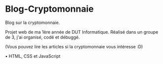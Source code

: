 ﻿# Blog-Cryptomonnaie
Blog sur la cryptomonnaie.

Projet web de ma 1ère année de DUT Informatique.
Réalisé dans un groupe de 3, j'ai organisé, codé et débuggé.

(Vous pouvez lire les articles si la cryptomonnaie vous intéresse :D)

• HTML, CSS et JavaScript
